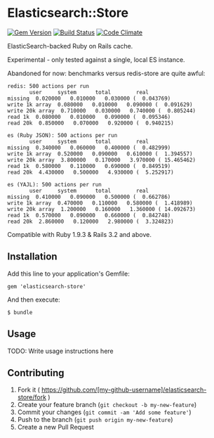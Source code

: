 # Elasticsearch::Store

[![Gem Version](https://badge.fury.io/rb/elasticsearch-store.svg)](http://badge.fury.io/rb/elasticsearch-store) [![Build Status](https://travis-ci.org/mipearson/elasticsearch-store.svg)](https://travis-ci.org/mipearson/elasticsearch-store) [![Code Climate](https://codeclimate.com/github/mipearson/elasticsearch-store/badges/gpa.svg)](https://codeclimate.com/github/mipearson/elasticsearch-store)

ElasticSearch-backed Ruby on Rails cache.

Experimental - only tested against a single, local ES instance.

Abandoned for now: benchmarks versus redis-store are quite awful:

```
redis: 500 actions per run
       user     system      total        real
missing  0.020000   0.010000   0.030000 (  0.043769)
write 1k array  0.080000   0.010000   0.090000 (  0.091629)
write 20k array  0.710000   0.030000   0.740000 (  0.805244)
read 1k  0.080000   0.010000   0.090000 (  0.095346)
read 20k  0.850000   0.070000   0.920000 (  0.940215)

es (Ruby JSON): 500 actions per run
       user     system      total        real
missing  0.340000   0.060000   0.400000 (  0.482999)
write 1k array  0.520000   0.090000   0.610000 (  1.394557)
write 20k array  3.800000   0.170000   3.970000 ( 15.465462)
read 1k  0.580000   0.110000   0.690000 (  0.849519)
read 20k  4.430000   0.500000   4.930000 (  5.252917)

es (YAJL): 500 actions per run
       user     system      total        real
missing  0.410000   0.090000   0.500000 (  0.662786)
write 1k array  0.470000   0.110000   0.580000 (  1.418989)
write 20k array  1.200000   0.160000   1.360000 ( 14.092673)
read 1k  0.570000   0.090000   0.660000 (  0.842748)
read 20k  2.860000   0.120000   2.980000 (  3.324823)
```

Compatible with Ruby 1.9.3 & Rails 3.2 and above.

## Installation

Add this line to your application's Gemfile:

    gem 'elasticsearch-store'

And then execute:

    $ bundle

## Usage

TODO: Write usage instructions here

## Contributing

1. Fork it ( https://github.com/[my-github-username]/elasticsearch-store/fork )
2. Create your feature branch (`git checkout -b my-new-feature`)
3. Commit your changes (`git commit -am 'Add some feature'`)
4. Push to the branch (`git push origin my-new-feature`)
5. Create a new Pull Request

